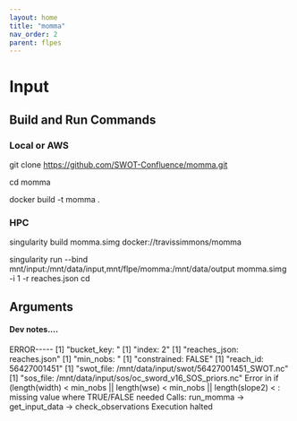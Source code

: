 ```yaml
---
layout: home
title: "momma"
nav_order: 2
parent: flpes
---
```


# Input

## Build and Run Commands

### Local or AWS
git clone https://github.com/SWOT-Confluence/momma.git

cd momma

docker build -t momma .


### HPC
singularity build momma.simg docker://travissimmons/momma

singularity run --bind mnt/input:/mnt/data/input,mnt/flpe/momma:/mnt/data/output momma.simg -i 1 -r reaches.json
cd 
## Arguments


#### Dev notes....

ERROR-----
[1] "bucket_key:  "
[1] "index:  2"
[1] "reaches_json:  reaches.json"
[1] "min_nobs:  "
[1] "constrained:  FALSE"
[1] "reach_id:  56427001451"
[1] "swot_file:  /mnt/data/input/swot/56427001451_SWOT.nc"
[1] "sos_file:  /mnt/data/input/sos/oc_sword_v16_SOS_priors.nc"
Error in if (length(width) < min_nobs || length(wse) < min_nobs || length(slope2) <  : 
  missing value where TRUE/FALSE needed
Calls: run_momma -> get_input_data -> check_observations
Execution halted